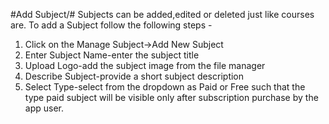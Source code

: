 #Add Subject/#
Subjects can be added,edited or deleted just like courses are.
To add a Subject follow the following steps - 
1. Click on the Manage Subject->Add New Subject 
2. Enter Subject Name-enter the subject title
3. Upload Logo-add the subject image from the file manager
4. Describe Subject-provide a short subject description
5. Select Type-select from the dropdown as Paid or Free such that the type paid subject will be visible only after subscription purchase by the app user.
